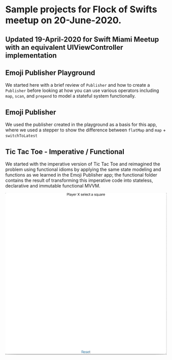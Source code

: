 # Sample projects for Flock of Swifts meetup on 20-June-2020.

## Updated 19-April-2020 for Swift Miami Meetup with an equivalent UIViewController implementation

## Emoji Publisher Playground

We started here with a brief review of `Publisher` and how to create a `Publisher` before looking at how you can use various operators including `map`, `scan`, and `prepend` to model a stateful system functionally.

## Emoji Publisher

We used the publisher created in the playground as a basis for this app, where we used a stepper to show the difference between `flatMap` and `map` + `switchToLatest`

## Tic Tac Toe - Imperative / Functional

We started with the imperative version of Tic Tac Toe and reimagined the problem using functional idioms by applying the same state modeling and functions as we learned in the Emoji Publisher app; the functional folder contains the result of transforming this imperative code into stateless, declarative and immutable functional MVVM.

![image](./preview.gif "Preview")
